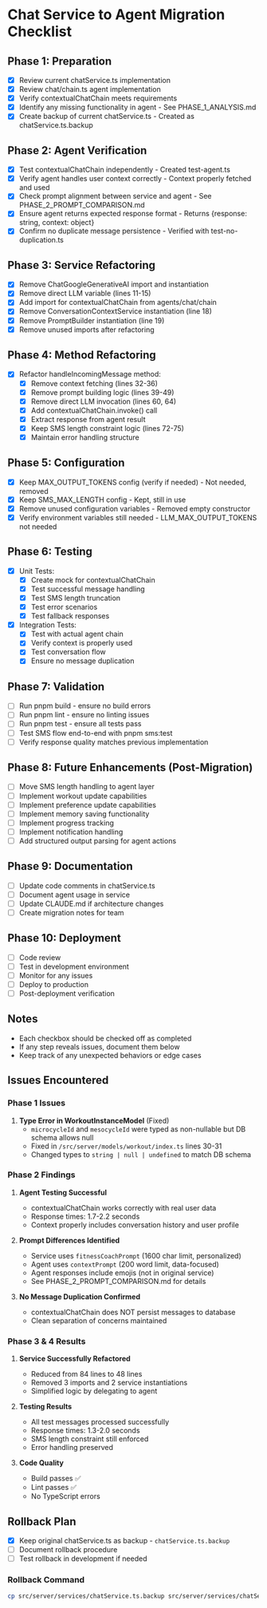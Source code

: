 # Chat Service to Agent Migration Checklist

## Phase 1: Preparation
- [x] Review current chatService.ts implementation
- [x] Review chat/chain.ts agent implementation
- [x] Verify contextualChatChain meets requirements
- [x] Identify any missing functionality in agent - See PHASE_1_ANALYSIS.md
- [x] Create backup of current chatService.ts - Created as chatService.ts.backup

## Phase 2: Agent Verification
- [x] Test contextualChatChain independently - Created test-agent.ts
- [x] Verify agent handles user context correctly - Context properly fetched and used
- [x] Check prompt alignment between service and agent - See PHASE_2_PROMPT_COMPARISON.md
- [x] Ensure agent returns expected response format - Returns {response: string, context: object}
- [x] Confirm no duplicate message persistence - Verified with test-no-duplication.ts

## Phase 3: Service Refactoring
- [x] Remove ChatGoogleGenerativeAI import and instantiation
- [x] Remove direct LLM variable (lines 11-15)
- [x] Add import for contextualChatChain from agents/chat/chain
- [x] Remove ConversationContextService instantiation (line 18)
- [x] Remove PromptBuilder instantiation (line 19)
- [x] Remove unused imports after refactoring

## Phase 4: Method Refactoring
- [x] Refactor handleIncomingMessage method:
  - [x] Remove context fetching (lines 32-36)
  - [x] Remove prompt building logic (lines 39-49)
  - [x] Remove direct LLM invocation (lines 60, 64)
  - [x] Add contextualChatChain.invoke() call
  - [x] Extract response from agent result
  - [x] Keep SMS length constraint logic (lines 72-75)
  - [x] Maintain error handling structure

## Phase 5: Configuration
- [x] Keep MAX_OUTPUT_TOKENS config (verify if needed) - Not needed, removed
- [x] Keep SMS_MAX_LENGTH config - Kept, still in use
- [x] Remove unused configuration variables - Removed empty constructor
- [x] Verify environment variables still needed - LLM_MAX_OUTPUT_TOKENS not needed

## Phase 6: Testing
- [x] Unit Tests:
  - [x] Create mock for contextualChatChain
  - [x] Test successful message handling
  - [x] Test SMS length truncation
  - [x] Test error scenarios
  - [x] Test fallback responses
- [x] Integration Tests:
  - [x] Test with actual agent chain
  - [x] Verify context is properly used
  - [x] Test conversation flow
  - [x] Ensure no message duplication

## Phase 7: Validation
- [ ] Run pnpm build - ensure no build errors
- [ ] Run pnpm lint - ensure no linting issues
- [ ] Run pnpm test - ensure all tests pass
- [ ] Test SMS flow end-to-end with pnpm sms:test
- [ ] Verify response quality matches previous implementation

## Phase 8: Future Enhancements (Post-Migration)
- [ ] Move SMS length handling to agent layer
- [ ] Implement workout update capabilities
- [ ] Implement preference update capabilities
- [ ] Implement memory saving functionality
- [ ] Implement progress tracking
- [ ] Implement notification handling
- [ ] Add structured output parsing for agent actions

## Phase 9: Documentation
- [ ] Update code comments in chatService.ts
- [ ] Document agent usage in service
- [ ] Update CLAUDE.md if architecture changes
- [ ] Create migration notes for team

## Phase 10: Deployment
- [ ] Code review
- [ ] Test in development environment
- [ ] Monitor for any issues
- [ ] Deploy to production
- [ ] Post-deployment verification

## Notes
- Each checkbox should be checked off as completed
- If any step reveals issues, document them below
- Keep track of any unexpected behaviors or edge cases

## Issues Encountered
<!-- Document any issues or blockers here -->

### Phase 1 Issues
1. **Type Error in WorkoutInstanceModel** (Fixed)
   - `microcycleId` and `mesocycleId` were typed as non-nullable but DB schema allows null
   - Fixed in `/src/server/models/workout/index.ts` lines 30-31
   - Changed types to `string | null | undefined` to match DB schema

### Phase 2 Findings
1. **Agent Testing Successful**
   - contextualChatChain works correctly with real user data
   - Response times: 1.7-2.2 seconds
   - Context properly includes conversation history and user profile

2. **Prompt Differences Identified**
   - Service uses `fitnessCoachPrompt` (1600 char limit, personalized)
   - Agent uses `contextPrompt` (200 word limit, data-focused)
   - Agent responses include emojis (not in original service)
   - See PHASE_2_PROMPT_COMPARISON.md for details

3. **No Message Duplication Confirmed**
   - contextualChatChain does NOT persist messages to database
   - Clean separation of concerns maintained

### Phase 3 & 4 Results
1. **Service Successfully Refactored**
   - Reduced from 84 lines to 48 lines
   - Removed 3 imports and 2 service instantiations
   - Simplified logic by delegating to agent

2. **Testing Results**
   - All test messages processed successfully
   - Response times: 1.3-2.0 seconds
   - SMS length constraint still enforced
   - Error handling preserved

3. **Code Quality**
   - Build passes ✅
   - Lint passes ✅
   - No TypeScript errors

## Rollback Plan
- [x] Keep original chatService.ts as backup - `chatService.ts.backup`
- [ ] Document rollback procedure
- [ ] Test rollback in development if needed

### Rollback Command
```bash
cp src/server/services/chatService.ts.backup src/server/services/chatService.ts
```